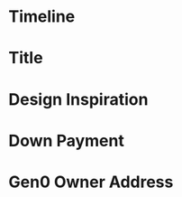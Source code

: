 # Timeline
<!-- REQUIRED - When do you need your Kudos by? Wait times for new Kudos art are approximately 2 weeks right now.    If you *absolutely* need it sooner, tag me (@owocki) and I'll see what I can do. -->

# Title
<!-- REQUIRED - What is the title of your Kudos -->

# Design Inspiration
<!--REQUIRED - Please *link* any images that should be used as inspiration for your kudos in this file.
ex: https://foo.com/bar/path_to_image.png -->

# Down Payment
<!-- REQUIRED - Please send 0.5 ETH to 0xdb282cee382244e05dd226c8809d2405b76fbdc9 and paste a link to the txid into this section.    Sending this ETH shows us that you are serious about creating this artwork, and allows us to pay the illustrator.
ex:
* https://etherscan.io/tx/0xbedff8333eb5588b1f6ad3c3729b82961aeb6d44963e4918781e1fe667b2b7bd
-->

# Gen0 Owner Address
<!-- REQUIRED - Let us know the mainnet address that should own the Kudos when it is created. ex: 0x4331b095bc38dc3bce0a269682b5ebaefa252929
-->



